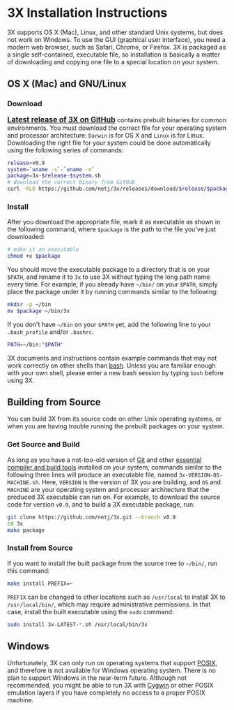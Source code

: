 # <i class="icon-beaker"></i> 3X Installation Instructions

<span class="sans-serif">3X</span> supports OS X (Mac), Linux, and other standard Unix systems, but does not work on Windows.
To use the GUI (graphical user interface), you need a modern web browser, such as Safari, Chrome, or Firefox.
<span class="sans-serif">3X</span> is packaged as a single self-contained, executable file, so installation is basically a matter of downloading and copying one file to a special location on your system.


## OS X (Mac) and GNU/Linux

### Download
<span class="sans-serif"><big>**[Latest release of 3X on GitHub][3X Latest Release]**</big></span> contains prebuilt binaries for common environments.
You must download the correct file for your operating system and processor architecture: `Darwin` is for OS X and `Linux` is for Linux.
Downloading the right file for your system could be done automatically using the following series of commands:

```bash
release=v0.9
system=`uname -s`-`uname -m`
package=3x-$release-$system.sh
# download the correct binary from GitHub
curl -RLO https://github.com/netj/3x/releases/download/$release/$package
```


### Install

After you download the appropriate file, mark it as executable as shown in the following command, where `$package` is the path to the file you've just downloaded:

```bash
# make it an executable
chmod +x $package
```

You should move the executable package to a directory that is on your `$PATH`, and rename it to `3x` to use <span class="sans-serif">3X</span> without typing the long path name every time.
For example, if you already have `~/bin/` on your `$PATH`, simply place the package under it by running commands similar to the following:

```bash
mkdir -p ~/bin
mv $package ~/bin/3x
```

If you don't have `~/bin` on your `$PATH` yet, add the following line to your
`.bash_profile` and/or `.bashrc`.

```bash
PATH=~/bin:"$PATH"
```

<span class="sans-serif">3X</span> documents and instructions contain example commands that may not work correctly on other shells than [bash][].
Unless you are familiar enough with your own shell, please enter a new bash session by typing `bash` before using <span class="sans-serif">3X</span>.



## Building from Source

You can build <span class="sans-serif">3X</span> from its source code on other Unix operating systems, or when you are having trouble running the prebuilt packages on your system.

### Get Source and Build

As long as you have a not-too-old version of [Git][] and other [essential compiler and build tools][build-essential] installed on your system, commands similar to the following three lines will produce an executable file, named `3x-VERSION-OS-MACHINE.sh`.
Here, `VERSION` is the version of <span class="sans-serif">3X</span> you are building, and `OS` and `MACHINE` are your operating system and processor architecture that the produced <span class="sans-serif">3X</span> executable can run on.
For example, to download the source code for version `v0.9`, and to build a <span class="sans-serif">3X</span> executable package, run:

```bash
git clone https://github.com/netj/3x.git --branch v0.9
cd 3x
make package
```

### Install from Source

If you want to install the built package from the source tree to `~/bin/`, run this command:

```bash
make install PREFIX=~
```

`PREFIX` can be changed to other locations such as `/usr/local` to install <span class="sans-serif">3X</span> to `/usr/local/bin/`, which may require administrative permissions.
In that case, install the built executable using the `sudo` command:

```bash
sudo install 3x-LATEST-*.sh /usr/local/bin/3x
```



## Windows

Unfortunately, <span class="sans-serif">3X</span> can only run on operating systems that support [POSIX][], and therefore is not available for Windows operating system.
There is no plan to support Windows in the near-term future.
Although not recommended, you might be able to run <span class="sans-serif">3X</span> with [Cygwin][] or other POSIX emulation layers if you have completely no access to a proper POSIX machine.




[3X Latest Release]: https://github.com/netj/3x/releases/latest

[Bash]: https://en.wikipedia.org/wiki/Bash_(Unix_shell)

[Git]: http://git-scm.com
[build-essential]: http://superuser.com/a/352002/45702
[POSIX]: https://en.wikipedia.org/wiki/POSIX
[cygwin]: http://cygwin.com

<link rel="stylesheet" type="text/css" href="https://netdna.bootstrapcdn.com/font-awesome/3.2.1/css/font-awesome.css">
